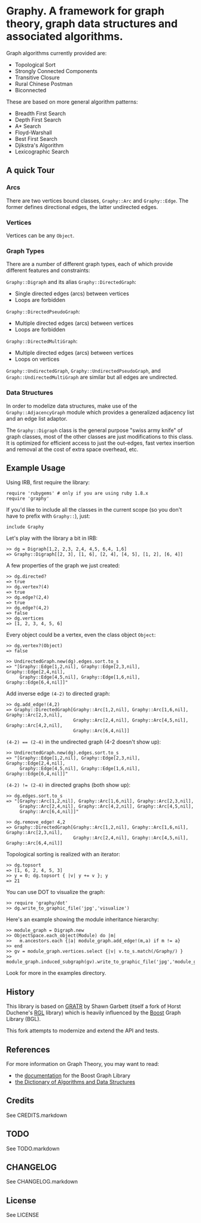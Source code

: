 # Graphy. A framework for graph theory, graph data structures and associated algorithms.

Graph algorithms currently provided are:

* Topological Sort
* Strongly Connected Components 
* Transitive Closure
* Rural Chinese Postman
* Biconnected

These are based on more general algorithm patterns:

* Breadth First Search 
* Depth First Search 
* A* Search
* Floyd-Warshall
* Best First Search
* Djikstra's Algorithm
* Lexicographic Search

## A quick Tour

### Arcs

There are two vertices bound classes, `Graphy::Arc` and `Graphy::Edge`. The
former defines directional edges, the latter undirected edges.

### Vertices

Vertices can be any `Object`.

### Graph Types

There are a number of different graph types, each of which provide
different features and constraints:

`Graphy::Digraph` and its alias `Graphy::DirectedGraph`:

* Single directed edges (arcs) between vertices
* Loops are forbidden

`Graphy::DirectedPseudoGraph`:

* Multiple directed edges (arcs) between vertices
* Loops are forbidden

`Graphy::DirectedMultiGraph`:

* Multiple directed edges (arcs) between vertices
* Loops on vertices

`Graphy::UndirectedGraph`, `Graphy::UndirectedPseudoGraph`, and
`Graph::UndirectedMultiGraph` are similar but all edges are undirected.

### Data Structures

In order to modelize data structures, make use of the `Graphy::AdjacencyGraph`
module which provides a generalized adjacency list and an edge list adaptor.

The `Graphy::Digraph` class is the general purpose "swiss army knife" of graph
classes, most of the other classes are just modifications to this class.
It is optimized for efficient access to just the out-edges, fast vertex
insertion and removal at the cost of extra space overhead, etc.

## Example Usage

Using IRB, first require the library:

    require 'rubygems' # only if you are using ruby 1.8.x
    require 'graphy'

If you'd like to include all the classes in the current scope (so you
don't have to prefix with `Graphy::`), just:

    include Graphy

Let's play with the library a bit in IRB:

    >> dg = Digraph[1,2, 2,3, 2,4, 4,5, 6,4, 1,6]
    => Graphy::Digraph[[2, 3], [1, 6], [2, 4], [4, 5], [1, 2], [6, 4]] 

A few properties of the graph we just created:

    >> dg.directed?
    => true
    >> dg.vertex?(4)
    => true
    >> dg.edge?(2,4)
    => true
    >> dg.edge?(4,2)
    => false
    >> dg.vertices
    => [1, 2, 3, 4, 5, 6]

Every object could be a vertex, even the class object `Object`:

    >> dg.vertex?(Object)
    => false

    >> UndirectedGraph.new(dg).edges.sort.to_s
    => "[Graphy::Edge[1,2,nil], Graphy::Edge[2,3,nil], Graphy::Edge[2,4,nil],
         Graphy::Edge[4,5,nil], Graphy::Edge[1,6,nil], Graphy::Edge[6,4,nil]]"

Add inverse edge `(4-2)` to directed graph:

    >> dg.add_edge!(4,2)
    => Graphy::DirectedGraph[Graphy::Arc[1,2,nil], Graphy::Arc[1,6,nil], Graphy::Arc[2,3,nil],
                             Graphy::Arc[2,4,nil], Graphy::Arc[4,5,nil], Graphy::Arc[4,2,nil],
                             Graphy::Arc[6,4,nil]]

`(4-2) == (2-4)` in the undirected graph (4-2 doesn't show up):

    >> UndirectedGraph.new(dg).edges.sort.to_s
    => "[Graphy::Edge[1,2,nil], Graphy::Edge[2,3,nil], Graphy::Edge[2,4,nil],
         Graphy::Edge[4,5,nil], Graphy::Edge[1,6,nil], Graphy::Edge[6,4,nil]]"

`(4-2) != (2-4)` in directed graphs (both show up):

    >> dg.edges.sort.to_s
    => "[Graphy::Arc[1,2,nil], Graphy::Arc[1,6,nil], Graphy::Arc[2,3,nil],
         Graphy::Arc[2,4,nil], Graphy::Arc[4,2,nil], Graphy::Arc[4,5,nil],
         Graphy::Arc[6,4,nil]]"

    >> dg.remove_edge! 4,2
    => Graphy::DirectedGraph[Graphy::Arc[1,2,nil], Graphy::Arc[1,6,nil], Graphy::Arc[2,3,nil],
                             Graphy::Arc[2,4,nil], Graphy::Arc[4,5,nil], Graphy::Arc[6,4,nil]]

Topological sorting is realized with an iterator:

    >> dg.topsort         
    => [1, 6, 2, 4, 5, 3]
    >> y = 0; dg.topsort { |v| y += v }; y
    => 21

You can use DOT to visualize the graph:

    >> require 'graphy/dot'
    >> dg.write_to_graphic_file('jpg','visualize')

Here's an example showing the module inheritance hierarchy:

    >> module_graph = Digraph.new
    >> ObjectSpace.each_object(Module) do |m|
    >>   m.ancestors.each {|a| module_graph.add_edge!(m,a) if m != a} 
    >> end
    >> gv = module_graph.vertices.select {|v| v.to_s.match(/Graphy/) }
    >> module_graph.induced_subgraph(gv).write_to_graphic_file('jpg','module_graph')

Look for more in the examples directory.
 
## History

This library is based on [GRATR][1] by Shawn Garbett (itself a fork of
Horst Duchene's [RGL][2] library) which is heavily influenced by the [Boost][3]
Graph Library (BGL).

This fork attempts to modernize and extend the API and tests.

## References

For more information on Graph Theory, you may want to read:

* the [documentation][3] for the Boost Graph Library
* [the Dictionary of Algorithms and Data Structures][4]

## Credits

See CREDITS.markdown

## TODO

See TODO.markdown

## CHANGELOG

See CHANGELOG.markdown

## License

See LICENSE

[1]: http://gratr.rubyforge.org
[2]: http://rgl.rubyforge.org
[3]: http://www.boost.org/libs/graph/doc
[4]: http://www.nist.gov/dads/HTML/graph.html

